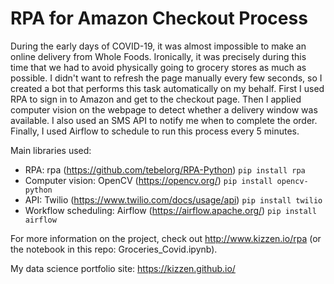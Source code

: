 # RPA for Amazon Checkout Process

During the early days of COVID-19, it was almost impossible to make an online delivery from Whole Foods. Ironically, it was precisely during this time that we had to avoid physically going to grocery stores as much as possible. I didn't want to refresh the page manually every few seconds, so I created a bot that performs this task automatically on my behalf. First I used RPA to sign in to Amazon and get to the checkout page. Then I applied computer vision on the webpage to detect whether a delivery window was available. I also used an SMS API to notify me when to complete the order. Finally, I used Airflow to schedule to run this process every 5 minutes. 

Main libraries used: <br>
- RPA: rpa (https://github.com/tebelorg/RPA-Python) `pip install rpa`
- Computer vision: OpenCV (https://opencv.org/) `pip install opencv-python`
- API: Twilio (https://www.twilio.com/docs/usage/api) `pip install twilio`
- Workflow scheduling: Airflow (https://airflow.apache.org/) `pip install airflow`

For more information on the project, check out http://www.kizzen.io/rpa (or the notebook in this repo: Groceries_Covid.ipynb).

My data science portfolio site: https://kizzen.github.io/
